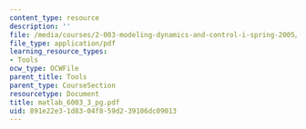 ```yaml
---
content_type: resource
description: ''
file: /media/courses/2-003-modeling-dynamics-and-control-i-spring-2005/891e22e31d8304f859d239106dc09013_matlab_6003_3_pg.pdf
file_type: application/pdf
learning_resource_types:
- Tools
ocw_type: OCWFile
parent_title: Tools
parent_type: CourseSection
resourcetype: Document
title: matlab_6003_3_pg.pdf
uid: 891e22e3-1d83-04f8-59d2-39106dc09013
---
```

